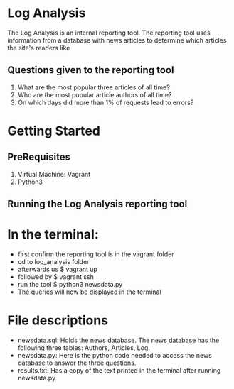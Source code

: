 # Log Analysis
The Log Analysis is an internal reporting tool. The reporting tool uses
information from a database with news articles to determine which articles
the site's readers like

## Questions given to the reporting tool
1. What are the most popular three articles of all time?
2. Who are the most popular article authors of all time?
3. On which days did more than 1% of requests lead to errors?

# Getting Started

## PreRequisites
1. Virtual Machine: Vagrant
2. Python3

## Running the Log Analysis reporting tool
# In the terminal:
  * first confirm the reporting tool is in the vagrant folder
  * cd to log_analysis folder
  * afterwards us $ vagrant up
  * followed by $ vagrant ssh
  * run the tool $ python3 newsdata.py
  * The queries will now be displayed in the terminal


# File descriptions
* newsdata.sql: Holds the news database. The news database has the following three
  tables: Authors, Articles, Log.
* newsdata.py: Here is the python code needed to access the news database to answer
  the three questions.
* results.txt: Has a copy of the text printed in the terminal after running
  newsdata.py
